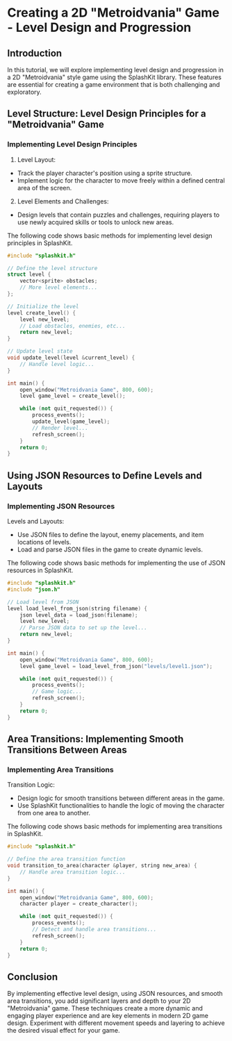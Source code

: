 # Creating a 2D "Metroidvania" Game - Level Design and Progression
## Introduction
In this tutorial, we will explore implementing level design and progression in a 2D "Metroidvania" style game using the SplashKit library. These features are essential for creating a game environment that is both challenging and exploratory.

## Level Structure: Level Design Principles for a "Metroidvania" Game
### Implementing Level Design Principles
1. Level Layout:
- Track the player character's position using a sprite structure.
- Implement logic for the character to move freely within a defined central area of the screen.

2. Level Elements and Challenges:
- Design levels that contain puzzles and challenges, requiring players to use newly acquired skills or tools to unlock new areas.

The following code shows basic methods for implementing level design principles in SplashKit.

```cpp
#include "splashkit.h"

// Define the level structure
struct level {
    vector<sprite> obstacles;
    // More level elements...
};

// Initialize the level
level create_level() {
    level new_level;
    // Load obstacles, enemies, etc...
    return new_level;
}

// Update level state
void update_level(level &current_level) {
    // Handle level logic...
}

int main() {
    open_window("Metroidvania Game", 800, 600);
    level game_level = create_level();

    while (not quit_requested()) {
        process_events();
        update_level(game_level);
        // Render level...
        refresh_screen();
    }
    return 0;
}
```

## Using JSON Resources to Define Levels and Layouts
### Implementing JSON Resources
Levels and Layouts:
- Use JSON files to define the layout, enemy placements, and item locations of levels.
- Load and parse JSON files in the game to create dynamic levels.

The following code shows basic methods for implementing the use of JSON resources in SplashKit.
```cpp
#include "splashkit.h"
#include "json.h"

// Load level from JSON
level load_level_from_json(string filename) {
    json level_data = load_json(filename);
    level new_level;
    // Parse JSON data to set up the level...
    return new_level;
}

int main() {
    open_window("Metroidvania Game", 800, 600);
    level game_level = load_level_from_json("levels/level1.json");

    while (not quit_requested()) {
        process_events();
        // Game logic...
        refresh_screen();
    }
    return 0;
}
```

## Area Transitions: Implementing Smooth Transitions Between Areas
### Implementing Area Transitions
Transition Logic:
- Design logic for smooth transitions between different areas in the game.
- Use SplashKit functionalities to handle the logic of moving the character from one area to another.

The following code shows basic methods for implementing area transitions in SplashKit.
```cpp
#include "splashkit.h"

// Define the area transition function
void transition_to_area(character &player, string new_area) {
    // Handle area transition logic...
}

int main() {
    open_window("Metroidvania Game", 800, 600);
    character player = create_character();

    while (not quit_requested()) {
        process_events();
        // Detect and handle area transitions...
        refresh_screen();
    }
    return 0;
}
```

## Conclusion
By implementing effective level design, using JSON resources, and smooth area transitions, you add significant layers and depth to your 2D "Metroidvania" game. These techniques create a more dynamic and engaging player experience and are key elements in modern 2D game design. Experiment with different movement speeds and layering to achieve the desired visual effect for your game.